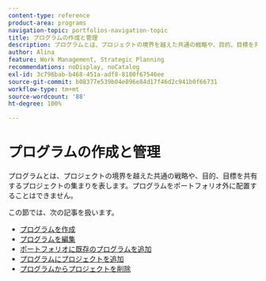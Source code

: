 ```yaml
---
content-type: reference
product-area: programs
navigation-topic: portfolios-navigation-topic
title: プログラムの作成と管理
description: プログラムとは、プロジェクトの境界を越えた共通の戦略や、目的、目標を共有するプロジェクトの集まりを表します。プログラムをポートフォリオ外に配置することはできません。
author: Alina
feature: Work Management, Strategic Planning
recommendations: noDisplay, noCatalog
exl-id: 3c796bab-b468-451a-adf8-8180f67546ee
source-git-commit: b08377e539b04e896e84d17f46d2c941b0f66731
workflow-type: tm+mt
source-wordcount: '88'
ht-degree: 100%

---
```


# プログラムの作成と管理

プログラムとは、プロジェクトの境界を越えた共通の戦略や、目的、目標を共有するプロジェクトの集まりを表します。プログラムをポートフォリオ外に配置することはできません。

この節では、次の記事を扱います。

* [プログラムを作成](../../../manage-work/portfolios/create-and-manage-programs/create-program.md)
* [プログラムを編集](../../../manage-work/portfolios/create-and-manage-programs/edit-programs.md)
* [ポートフォリオに既存のプログラムを追加](../../../manage-work/portfolios/create-and-manage-programs/move-program.md)
* [プログラムにプロジェクトを追加](../../../manage-work/portfolios/create-and-manage-programs/add-project-to-program.md)
* [プログラムからプロジェクトを削除](../../../manage-work/portfolios/create-and-manage-programs/remove-project-from-program.md)
